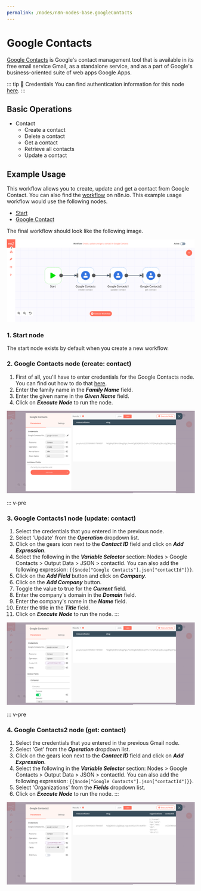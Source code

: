 ```yaml
---
permalink: /nodes/n8n-nodes-base.googleContacts
---
```


# Google Contacts
 
[Google Contacts](https://contacts.google.com/) is Google's contact management tool that is available in its free email service Gmail, as a standalone service, and as a part of Google's business-oriented suite of web apps Google Apps.

::: tip 🔑 Credentials
You can find authentication information for this node [here](../../../credentials/Google/README.md).
:::


## Basic Operations

- Contact
    - Create a contact
    - Delete a contact
    - Get a contact
    - Retrieve all contacts
    - Update a contact

## Example Usage

This workflow allows you to create, update and get a contact from Google Contact. You can also find the [workflow](https://n8n.io/workflows/637) on n8n.io. This example usage workflow would use the following nodes.
- [Start](../../core-nodes/Start/README.md)
- [Google Contact]()

The final workflow should look like the following image.

![A workflow with the Google Contacts node](./workflow.png)

### 1. Start node

The start node exists by default when you create a new workflow.


### 2. Google Contacts node (create: contact)

1. First of all, you'll have to enter credentials for the Google Contacts node. You can find out how to do that [here](../../../credentials/Google/README.md).
2. Enter the family name in the ***Family Name*** field.
3. Enter the given name in the ***Given Name*** field.
4. Click on ***Execute Node*** to run the node.

![Using the Google Contacts node to create a contact](./GoogleContacts_node.png)


::: v-pre
### 3. Google Contacts1 node (update: contact)

1. Select the credentials that you entered in the previous node.
2. Select 'Update' from the ***Operation*** dropdown list.
3. Click on the gears icon next to the ***Contact ID*** field and click on ***Add Expression***.
4. Select the following in the ***Variable Selector*** section: Nodes > Google Contacts > Output Data > JSON > contactId. You can also add the following expression: `{{$node["Google Contacts"].json["contactId"]}}`.
5. Click on the ***Add Field*** button and click on ***Company***.
6. Click on the ***Add Company*** button.
7. Toggle the value to true for the ***Current*** field.
8. Enter the company's domain in the ***Domain*** field.
9. Enter the company's name in the ***Name*** field.
10. Enter the title in the ***Title*** field.
11. Click on ***Execute Node*** to run the node.
:::

![Using the Google Contact node to update the contact](./GoogleContacts1_node.png)


::: v-pre
### 4. Google Contacts2 node (get: contact)

1. Select the credentials that you entered in the previous Gmail node.
2. Select 'Get' from the ***Operation*** dropdown list.
3. Click on the gears icon next to the ***Contact ID*** field and click on ***Add Expression***.
4. Select the following in the ***Variable Selector*** section: Nodes > Google Contacts > Output Data > JSON > contactId. You can also add the following expression: `{{$node["Google Contacts"].json["contactId"]}}`.
5. Select 'Organizations' from the ***Fields*** dropdown list.
6. Click on ***Execute Node*** to run the node.
:::

![Using the Google Contacts node to get the contact](./GoogleContacts2_node.png)
